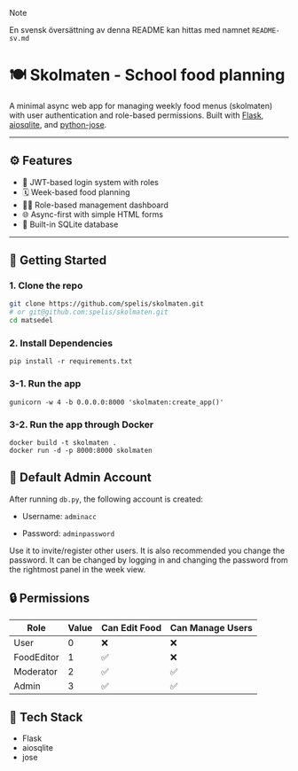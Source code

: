 > [!NOTE]
> En svensk översättning av denna README kan hittas med namnet `README-sv.md`

# 🍽️ Skolmaten - School food planning

A minimal async web app for managing weekly food menus (skolmaten) with user authentication and role-based permissions. Built with [Flask](https://flask.palletsprojects.com/), [aiosqlite](https://github.com/omnilib/aiosqlite), and [python-jose](https://github.com/mpdavis/python-jose).

---

## ⚙️ Features

- 🔐 JWT-based login system with roles
- 🗓️ Week-based food planning
- 🧑‍💼 Role-based management dashboard
- 🌐 Async-first with simple HTML forms
- 🍞 Built-in SQLite database

---

## 🚀 Getting Started

### 1. Clone the repo

```bash
git clone https://github.com/spelis/skolmaten.git
# or git@github.com:spelis/skolmaten.git
cd matsedel
```

### 2. Install Dependencies

```
pip install -r requirements.txt
```

### 3-1. Run the app 

```
gunicorn -w 4 -b 0.0.0.0:8000 'skolmaten:create_app()'
```

### 3-2. Run the app through Docker

```
docker build -t skolmaten .
docker run -d -p 8000:8000 skolmaten
```

## 🧪 Default Admin Account

After running `db.py`, the following account is created:

* Username: `adminacc`

* Password: `adminpassword`

Use it to invite/register other users.
It is also recommended you change the password. It can be changed by logging in and changing the password from the rightmost panel in the week view.

## 🔒 Permissions

|Role      |Value|Can Edit Food|Can Manage Users|
|----------|-----|-------------|----------------|
|User      |0    |❌ |❌ |
|FoodEditor|1    |✅ |❌ |
|Moderator |2    |✅ |✅ |
|Admin     |3    |✅ |✅ |

## 🧠 Tech Stack
* Flask
* aiosqlite
* jose
